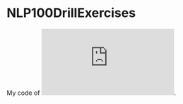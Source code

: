 # NLP100DrillExercises

My code of ![NLP 100 Drill Exercises](http://www.cl.ecei.tohoku.ac.jp/index.php?NLP%20100%20Drill%20Exercises).
